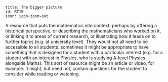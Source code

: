 ````
title: The bigger picture
id: RT15
icon: icon-zoom-out

````

A resource that puts the mathematics into context, perhaps by offering a historical perspective, or describing the mathematicians who worked on it, or linking it to areas of current research, or illustrating how it leads on to further topics (e.g. at university level).  They would not all need to be accessible to all students: sometimes it might be appropriate to have something that is designed for a student with a particular interest (e.g. for a student with an interest in Physics, who is studying A-level Physics alongside Maths).  This sort of resource might be an article or video, for example.  It might, but need not, contain questions for the student to consider while reading or watching.

